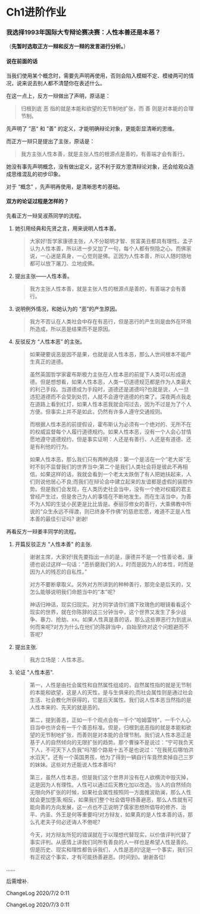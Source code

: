 # Ch1进阶作业

### 我选择1993年国际大专辩论赛决赛：人性本善还是本恶？

（**先暂时选取正方一辩和反方一辩的发言进行分析。**）

#### 说在前面的话

当我们使用某个概念时，需要先声明再使用，否则会陷入模糊不定、模棱两可的情况，说来说去别人都不清楚你在表述什么。

在这一点上，反方一辩做出了声明，原话是：

> 归根到底 恶 指的就是本能和欲望的无节制地扩张，而 善 则是对本能的合理节制。

先声明了 ”恶“ 和 ”善” 的定义，才能明确辩论对象，更能彰显清晰的思维。

而正方一辩只是提出了主张，原话是：

> 我方主张人性本善，就是主张人性的根源点是善的，有善端才会有善行。

她没有事先声明概念，没有做出定义，这不利于双方澄清辩论对象，还会给观众造成思维混乱的初步印象。

对于 “概念” ，先声明再使用，是清晰思考的基础。

#### 双方的论证过程是怎样的？

先看正方一辩吴淑燕同学的流程。

1. 她引用经典和先贤之言，用来说明人性本善。

   > 大家好!哲学家康德主张，人不分聪明才智、贫富美丑都具有理性。孟子认为人性本善，所以进一步又加了一句，每个人都有恻隐之心。而佛家说，一心迷是真身，一心觉则是佛。正因为人性本善，所以人随时随地都可以放下屠刀、立地成佛。

2. 提出主张——人性本善。

   > 我方主张人性本善，就是主张人性的根源点是善的，有善端才会有善行。

3. 说明例外情况，和她认为的 “恶”的产生原因。

   > 我方不否认在人类社会中存在有恶行，但是恶行的产生则是由外在环境所造成，所以恶是结果而不是原因。

4. 反驳反方 “人性本恶” 的主张。

   > 如果硬要说恶是因不是果，也就是说人性本恶，那么人世间根本不能产生真正的道德。
   >
   > 虽然英国哲学家霍布斯极力主张在人性本恶的前提下人类可以形成道德。但是想想看，如果人性本恶，人类一切道德规范都是作为人类最大的利己手段。当道德成为手段时，道德还是道德吗?也就是说，人一旦违犯道德而不会受到处罚，人就不会遵守道德的约束了。深夜两点我走在道路上看到红灯，如果人性本恶我就会闯过去，因为不过是为了个人方便。但事实上并不是如此，仍然有许多人遵守交通规则。
   >
   > 而根据人性本恶的前提假设，霍布斯认为必须有一个绝对的、无所不在的权威监督每个人履行道德规约。如果人性本恶，没有一个人会心甘情愿地遵守道德规约，但是事实证明：人还是有善行、人还是有道德、还是有利他的行为。
   >
   > 如果人性本恶，那么我们只有两种选择：第一个是活在一个“老大哥”无时不刻不监督我们的世界当中;第二个是我们人类社会将是彼此不再相信。如果这样的话，我就会看到一个老太太跌倒了有人把她扶起来，人们则说他居心不良;而我们在辩论会中建立起来的友谊都是虚假的装腔作势。但是我们会发现，在人类历史社会当中，没有一个绝对权威的君主曾经产生过，但是舍己为人的事情在不断地发生。而在生活当中，为善不为人知的生徒小民更是比比皆是。泰丽莎修女的善行，大乘佛教中所说的“众生永远不得渡，则已终身不作佛”的慈悲宏愿，难道不正是人性本善的最佳引证吗? 谢谢!

再看反方一辩姜丰同学的流程。

1. 开篇反驳正方 "人性本善" 的主张.

   > 谢谢主席，大家好!我先要指出一点的是，康德并不是一个性善论者。康德也说过这样一句话：“恶折磨我们的人，时而是因为人的本性，时而是因为人的残忍的自私性。”
   >
   > 对方不要断章取义。另外对方所讲到的种种善行，那完全是后天的，又怎么能够说明我们命题当中的“本”呢? 
   >
   > 神话归神话，现实归现实。对方同学请你们摘下玫瑰色的眼镜看看这个现实的世界，就在你陈辞的这三分钟当中，这个世界又发生了多少战争、暴力、抢劫、xx。如果人性真是善的话，那么这些罪恶行为到底从何而来呢?对方为什么在他们的陈辞当中，自始至终对这个问题避而不答呢?

2. 提出主张.

   > 我方立场是：人性本恶。

3. 论证 "人性本恶".

   > 第一，人性是由社会属性和自然属性组成的，自然属性指的就是无节制的本能和欲望，这是人的天性，是与生俱来的;而社会属性则是通过社会生活、社会教化所获得的，它是后天属性。我们说人性本恶当然指的是人性本来的、先天的就是恶的。
   >
   > 第二，提到善恶，正如一千个观点会有一千个“哈姆雷特”，一千个人心目当中也许会有一千个善恶标准。但是，归根到底恶指的就是本能和欲望的无节制地扩张，而善则是对本能的合理节制。我们说人性本恶正是基于人的自然倾向的无限扩张的趋势。那个曹操不是说过：“宁可我负天下人，不可天下人负我”吗?那个路易十五不是也说过：“在我死后哪怕洪水滔天”。还有一个英国男孩，他为了得到一辆自行车竟然卖掉自己三岁的妹妹。这些对方还能说人性本善吗?
   >
   > 第三，虽然人性本恶，但是我们这个世界并没有在人欲横流中毁灭掉，这是因为人有理性。人性可以通过后天教化加以改造。当人的自然倾向无限向外扩张的时候，如果社会属性按照同一方面推波助澜，那么人性就会更加堕落;相反，如果我们整个社会倡导扬善避恶，那么人性就有可能向善的方向发展，这一点也不正说明了儒家思想所倡导的修齐、治平、内圣、外王是何等重要吗!对方辩友，如果真的是人性本善的话，那么孔老夫子何必还诲人不倦呢?
   >
   > 今天，对方辩友所犯的错误就在于以理想代替现实，以价值评判代替了事实评判。从感情上讲我们同所有善良的人一样也是希望人性是善的。但是历史、现实和理性都告诉我们，人性是恶的!这是一个事实，我们只有正视这个事实，才有可能扬善避恶。(时间到)。谢谢各位!

……

后需增补.

ChangeLog  2020/7/2  0:11

ChangeLog  2020/7/3  0:11



